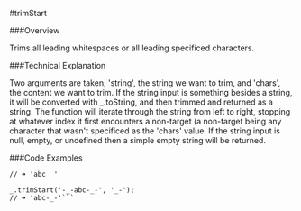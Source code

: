 #trimStart

###Overview

Trims all leading whitespaces or all leading specificed characters.

###Technical Explanation

Two arguments are taken, 'string', the string we want to trim, and 'chars', the content we want to trim. If the string input is something besides a string, it will be converted with _.toString, and then trimmed and returned as a string. The function will iterate through the string from left to right, stopping at whatever index it first encounters a non-target (a non-target being any character that wasn't specificed as the 'chars' value. If the string input is null, empty, or undefined then a simple empty string will be returned.

###Code Examples

```_.trimStart('  abc  ');
// ➜ 'abc  '

_.trimStart('-_-abc-_-', '_-');
// ➜ 'abc-_-'```
